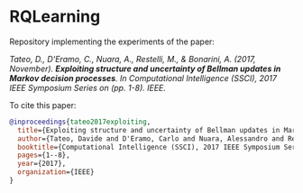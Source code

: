 # RQLearning
Repository implementing the experiments of the paper:

_Tateo, D., D'Eramo, C., Nuara, A., Restelli, M., & Bonarini, A. (2017, November). **Exploiting structure and uncertainty of Bellman updates in Markov decision processes**. In Computational Intelligence (SSCI), 2017 IEEE Symposium Series on (pp. 1-8). IEEE._

To cite this paper:

```bibtex
@inproceedings{tateo2017exploiting,
  title={Exploiting structure and uncertainty of Bellman updates in Markov decision processes},
  author={Tateo, Davide and D'Eramo, Carlo and Nuara, Alessandro and Restelli, Marcello and Bonarini, Andrea},
  booktitle={Computational Intelligence (SSCI), 2017 IEEE Symposium Series on},
  pages={1--8},
  year={2017},
  organization={IEEE}
}
```
